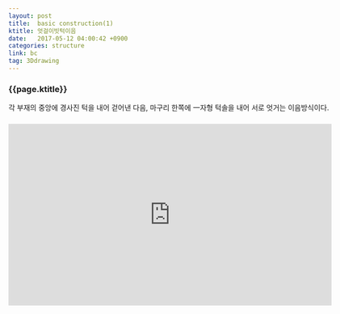 ```yaml
---
layout: post
title:  basic construction(1)
ktitle: 엇걸이빗턱이음
date:   2017-05-12 04:00:42 +0900
categories: structure
link: bc
tag: 3Ddrawing
---
```


<div style="width:900px; margin:0px auto">

<h3>
	{{page.ktitle}}
</h3>

<p style="line-height: 160%">각 부재의 중앙에 경사진 턱을 내어 걷어낸 다음, 마구리 한쪽에 一자형 턱솔을 내어 서로
엇거는 이음방식이다.</p>	
</div>	

<div style="text-align:center; margin:20px 0px 30px 0px; display: block;">
<iframe width="640" height="360" src="https://www.youtube.com/embed/9YvnfJx80ZM?autoplay=1&rel=0" frameborder="0" gesture="media" allow="encrypted-media" allowfullscreen></iframe>
</div>
